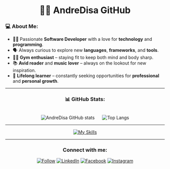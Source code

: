 <!--<p align="left"> <img src="https://komarev.com/ghpvc/?username=andredisa&label=Profile%20views&color=0e75b6&style=flat" alt="andredisa" /> </p>-->

<h1 align="center">👨‍💻 AndreDisa GitHub</h1>

### 💻 **About Me:**
- 🧑‍💻 Passionate **Software Developer** with a love for **technology** and **programming**.
- 🗣️ Always curious to explore new **languages**, **frameworks**, and **tools**.
- 🏋️‍♂️ **Gym enthusiast** – staying fit to keep both mind and body sharp.
- 📚 **Avid reader** and **music lover** – always on the lookout for new inspiration.
- 🌱 **Lifelong learner** – constantly seeking opportunities for **professional** and **personal growth**.

---

<h3 align="center">📊 GitHub Stats:</h3>
<br>
<div align="center">
  <img src="https://github-readme-stats.vercel.app/api?username=andredisa&hide=issues&count_private=true&show_icons=true&theme=dark&include_all_commits=true&rank_icon=github&hide_rank=true" alt="AndreDisa GitHub stats" style="display: inline-block; margin-right: 20;" />
  <img src="https://github-readme-stats.vercel.app/api/top-langs/?username=andredisa&layout=compact" alt="Top Langs" style="display: inline-block;" />

</div>

---

  
<div align="center">
  
  [![My Skills](https://skillicons.dev/icons?i=html,css,js,php,java,spring,jquery,python,arduino,cs,cpp,mysql,git)](https://skillicons.dev)

  ---

<h3>Connect with me:</h3>

[![Follow](https://img.shields.io/twitter/follow/AndreDisa?style=social)](https://www.twitter.com/disanti_andrea)
[![LinkedIn](https://img.shields.io/badge/LinkedIn-0077B5?style=for-the-badge&style=social&logo=linkedin&logoColor=white)](https://www.linkedin.com/in/andreadisanti/)
[![Facebook](https://img.shields.io/badge/Facebook-1877F2?style=for-the-badge&style=social&logo=facebook&logoColor=white)](https://facebook.com/andrea.disanti.7/)
[![Instagram](https://img.shields.io/badge/Instagram-E4405F?style=for-the-badge&style=social&logo=instagram&logoColor=white)](https://www.instagram.com/andreaadisanti/)

</div>
